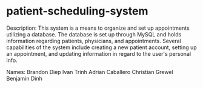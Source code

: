 # patient-scheduling-system
Description: This system is a means to organize and set up appointments utilizing a database. The 
database is set up through MySQL and holds information regarding patients, physicians, 
and appointments. Several capabilities of the system include creating a new patient account, 
setting up an appointment, and updating information in regard to the user's personal info.


Names:    Brandon Diep
          Ivan Trinh
          Adrian Caballero
          Christian Grewel
          Benjamin Dinh
